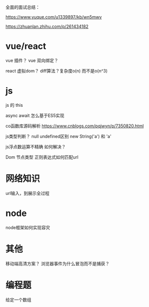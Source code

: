 全面的面试总结：

https://www.yuque.com/u1339897/kb/wn5mwv


https://zhuanlan.zhihu.com/p/261434182

# vue/react

vue 插件？
vue 双向绑定？

react 虚拟dom？
diff算法？复杂度o(n) 而不是o(n^3)


# js

js 的 this

async await 怎么基于ES5实现

co函数库源码解析 https://www.cnblogs.com/pqjwyn/p/7350820.html

js类型判断？ null undefined区别
new String('a') 和 'a'

js浮点数运算不精确 如何解决？

Dom 节点类型
正则表达式如何匹配url


# 网络知识

url输入，到展示全过程

# node

node框架如何实现容灾


# 其他

移动端高清方案？
浏览器事件为什么冒泡而不是捕获？

# 编程题


给定一个数组 